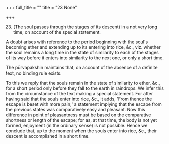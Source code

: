+++
full_title = ""
title = "23 None"

+++


23. (The soul passes through the stages of its descent) in a not very long time; on account of the special statement.

A doubt arises with reference to the period beginning with the soul's becoming ether and extending up to its entering into rice, &c., viz. whether the soul remains a long time in the state of similarity to each of the stages of its way before it enters into similarity to the next one, or only a short time.

The pūrvapakshin maintains that, on account of the absence of a definite text, no binding rule exists.

To this we reply that the souls remain in the state of similarity to ether. &c., for a short period only before they fall to the earth in raindrops. We infer this from the circumstance of the text making a special statement. For after having said that the souls enter into rice, &c., it adds, 'From thence the escape is beset with more pain;' a statement implying that the escape from the previous states was comparatively easy and pleasant. Now this difference in point of pleasantness must be based on the comparative shortness or length of the escape; for as, at that time, the body is not yet formed, enjoyment (in the ordinary sense) is not possible. Hence we conclude that, up to the moment when the souls enter into rice, &c., their descent is accomplished in a short time.


